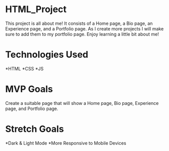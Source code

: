 # HTML_Project
This project is all about me! It consists of a Home page, a Bio page, an Experience page, and a Portfolio page. As I create more projects I will make sure to add them to my portfolio page. Enjoy learning a little bit about me! 

# Technologies Used
*HTML
*CSS
*JS

# MVP Goals
Create a suitable page that will show a Home page, Bio page, Experience page, and Portfolio page.

# Stretch Goals
*Dark & Light Mode
*More Responsive to Mobile Devices

